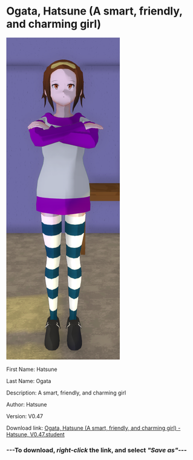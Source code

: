 # Ogata, Hatsune (A smart, friendly, and charming girl)

<img src = "https://raw.githubusercontent.com/Arbiter1223/Daigaku-Gurashi-Custom-Students/master/Students/Files/Ogata%2C%20Hatsune%20(A%20smart%2C%20friendly%2C%20and%20charming%20girl).png">

First Name: Hatsune

Last Name: Ogata

Description: A smart, friendly, and charming girl

Author: Hatsune

Version: V0.47

Download link: <a href="https://raw.githubusercontent.com/Arbiter1223/Daigaku-Gurashi-Custom-Students/master/Students/Files/Ogata%2C%20Hatsune%20(A%20smart%2C%20friendly%2C%20and%20charming%20girl)%20-%20Hatsune%2C%20V0.47.student">Ogata, Hatsune (A smart, friendly, and charming girl) - Hatsune, V0.47.student</a>

### ---**To download, _right-click_ the link, and select _"Save as"_**---

